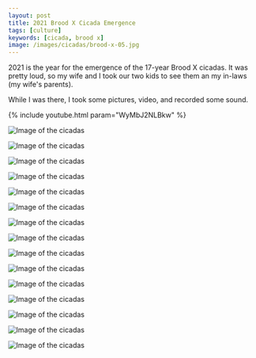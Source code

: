 ```yaml
---
layout: post
title: 2021 Brood X Cicada Emergence
tags: [culture]
keywords: [cicada, brood x]
image: /images/cicadas/brood-x-05.jpg
---
```


2021 is the year for the emergence of the 17-year Brood X cicadas. It was pretty loud, so my wife and I took our two kids to see them an my in-laws (my wife's parents).

While I was there, I took some pictures, video, and recorded some sound.

{% include youtube.html param="WyMbJ2NLBkw" %}

![Image of the cicadas](/images/cicadas/brood-x-01.jpg)

![Image of the cicadas](/images/cicadas/brood-x-02.jpg)

![Image of the cicadas](/images/cicadas/brood-x-03.jpg)

![Image of the cicadas](/images/cicadas/brood-x-04.jpg)

![Image of the cicadas](/images/cicadas/brood-x-05.jpg)

![Image of the cicadas](/images/cicadas/brood-x-06.jpg)

![Image of the cicadas](/images/cicadas/brood-x-07.jpg)

![Image of the cicadas](/images/cicadas/brood-x-08.jpg)

![Image of the cicadas](/images/cicadas/brood-x-09.jpg)

![Image of the cicadas](/images/cicadas/brood-x-10.jpg)

![Image of the cicadas](/images/cicadas/brood-x-11.jpg)

![Image of the cicadas](/images/cicadas/brood-x-12.jpg)

![Image of the cicadas](/images/cicadas/brood-x-13.jpg)

![Image of the cicadas](/images/cicadas/brood-x-14.jpg)

![Image of the cicadas](/images/cicadas/brood-x-15.jpg)